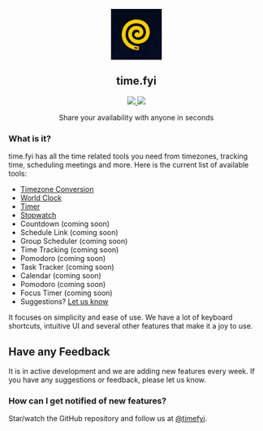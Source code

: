 <p align="center">
  <img align="center" width="100" height="100" src="./.github/brand.png">
  <h2 align="center">time.fyi</h2>
  
  <p align="center">
      <a href="https://timefyi.github.io">
        <img src="https://img.shields.io/badge/Subscribe-Email-yellow.svg"/>
      </a>
      <a href="https://twitter.com/intent/user?screen_name=timefyi">
        <img src="https://img.shields.io/badge/twitter-@timefyi-blue.svg"/>
      </a>
  </p>
  <p align="center">Share your availability with anyone in seconds</p>
</p>

### What is it?

time.fyi has all the time related tools you need from timezones, tracking time, scheduling meetings and more. Here is the current list of available tools:

- [Timezone Conversion](https://time.fyi/timezones)
- [World Clock](https://time.fyi/time)
- [Timer](https://time.fyi/timer)
- [Stopwatch](https://time.fyi/stopwatch)
- Countdown (coming soon)
- Schedule Link (coming soon)
- Group Scheduler (coming soon)
- Time Tracking (coming soon)
- Pomodoro (coming soon)
- Task Tracker (coming soon)
- Calendar (coming soon)
- Pomodoro (coming soon)
- Focus Timer (coming soon)
- Suggestions? [Let us know](https://github.com/timefyi/time.fyi/issues/new)

It focuses on simplicity and ease of use. We have a lot of keyboard shortcuts, intuitive UI and several other features that make it a joy to use.

## Have any Feedback

It is in active development and we are adding new features every week. If you have any suggestions or feedback, please let us know.

### How can I get notified of new features?

Star/watch the GitHub repository and follow us at [@timefyi](https://twitter.com/timefyi).